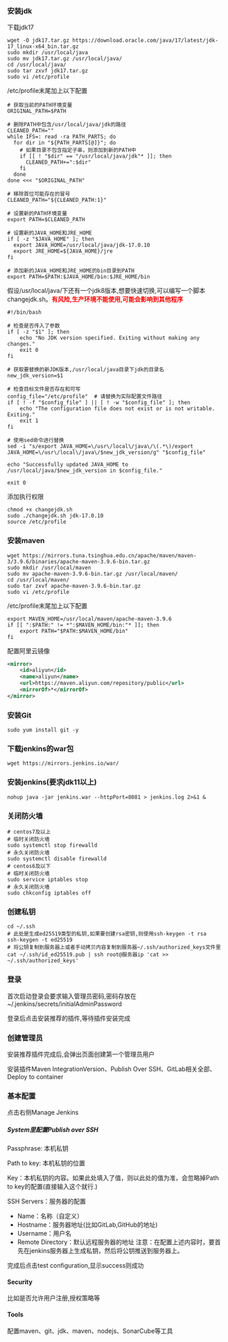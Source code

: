 ### 安装jdk
下载jdk17
```shell
wget -O jdk17.tar.gz https://download.oracle.com/java/17/latest/jdk-17_linux-x64_bin.tar.gz
sudo mkdir /usr/local/java
sudo mv jdk17.tar.gz /usr/local/java/
cd /usr/local/java/
sudo tar zxvf jdk17.tar.gz
sudo vi /etc/profile
```
/etc/profile末尾加上以下配置
```shell
# 获取当前的PATH环境变量
ORIGINAL_PATH=$PATH

# 删除PATH中包含/usr/local/java/jdk的路径
CLEANED_PATH=""
while IFS=: read -ra PATH_PARTS; do
  for dir in "${PATH_PARTS[@]}"; do
    # 如果目录不包含指定子串，则添加到新的PATH中
    if [[ ! "$dir" == "/usr/local/java/jdk"* ]]; then
      CLEANED_PATH+=":$dir"
    fi
  done
done <<< "$ORIGINAL_PATH"

# 移除首位可能存在的冒号
CLEANED_PATH="${CLEANED_PATH:1}"

# 设置新的PATH环境变量
export PATH=$CLEANED_PATH

# 设置新的JAVA_HOME和JRE_HOME
if [ -z "$JAVA_HOME" ]; then
  export JAVA_HOME=/usr/local/java/jdk-17.0.10
  export JRE_HOME=${JAVA_HOME}/jre
fi

# 添加新的JAVA_HOME和JRE_HOME的bin目录到PATH
export PATH=$PATH:$JAVA_HOME/bin:$JRE_HOME/bin
```
假设/usr/local/java/下还有一个jdk8版本,想要快速切换,可以编写一个脚本changejdk.sh。<span style="color:red">**有风险,生产环境不能使用,可能会影响到其他程序**</span>
```shell
#!/bin/bash

# 检查是否传入了参数
if [ -z "$1" ]; then
    echo "No JDK version specified. Exiting without making any changes."
    exit 0
fi

# 获取要替换的新JDK版本,/usr/local/java目录下jdk的目录名
new_jdk_version=$1

# 检查目标文件是否存在和可写
config_file="/etc/profile"  # 请替换为实际配置文件路径
if [ ! -f "$config_file" ] || [ ! -w "$config_file" ]; then
    echo "The configuration file does not exist or is not writable. Exiting."
    exit 1
fi

# 使用sed命令进行替换
sed -i "s/export JAVA_HOME=\/usr\/local\/java\/\(.*\)/export JAVA_HOME=\/usr\/local\/java\/$new_jdk_version/g" "$config_file"

echo "Successfully updated JAVA_HOME to /usr/local/java/$new_jdk_version in $config_file."

exit 0
```
添加执行权限
```shell
chmod +x changejdk.sh
sudo ./changejdk.sh jdk-17.0.10
source /etc/profile
```
### 安装maven
```shell
wget https://mirrors.tuna.tsinghua.edu.cn/apache/maven/maven-3/3.9.6/binaries/apache-maven-3.9.6-bin.tar.gz
sudo mkdir /usr/local/maven
sudo mv apache-maven-3.9.6-bin.tar.gz /usr/local/maven/
cd /usr/local/maven/
sudo tar zxvf apache-maven-3.9.6-bin.tar.gz
sudo vi /etc/profile
```
/etc/profile末尾加上以下配置
```shell
export MAVEN_HOME=/usr/local/maven/apache-maven-3.9.6
if [[ ":$PATH:" != *":$MAVEN_HOME/bin:"* ]]; then
    export PATH="$PATH:$MAVEN_HOME/bin"
fi
```
配置阿里云镜像
```xml
<mirror>
    <id>aliyun</id>
    <name>aliyun</name>
    <url>https://maven.aliyun.com/repository/public</url>
    <mirrorOf>*</mirrorOf>
</mirror>
```
### 安装Git
```shell
sudo yum install git -y
```
### 下载jenkins的war包
```shell
wget https://mirrors.jenkins.io/war/
```
### 安装jenkins(要求jdk11以上)
```shell
nohup java -jar jenkins.war --httpPort=8081 > jenkins.log 2>&1 &
```
### 关闭防火墙
```shell
# centos7及以上
# 临时关闭防火墙
sudo systemctl stop firewalld
# 永久关闭防火墙
sudo systemctl disable firewalld
# centos6及以下
# 临时关闭防火墙
sudo service iptables stop
# 永久关闭防火墙
sudo chkconfig iptables off
```
### 创建私钥
```shell
cd ~/.ssh
# 此处是生成ed25519类型的私钥,如果要创建rsa密钥,则使用ssh-keygen -t rsa
ssh-keygen -t ed25519
# 将公钥复制到服务器上或者手动拷贝内容复制到服务器~/.ssh/authorized_keys文件里
cat ~/.ssh/id_ed25519.pub | ssh root@服务器ip 'cat >> ~/.ssh/authorized_keys'
```

### 登录
首次启动登录会要求输入管理员密码,密码存放在~/.jenkins/secrets/initialAdminPassword

登录后点击安装推荐的插件,等待插件安装完成

### 创建管理员
安装推荐插件完成后,会弹出页面创建第一个管理员用户

安装插件Maven IntegrationVersion、Publish Over SSH、GitLab相关全部、Deploy to container

### 基本配置
点击右侧Manage Jenkins

##### System里配置Publish over SSH
Passphrase: 本机私钥

Path to key: 本机私钥的位置

Key：本机私钥的内容。如果此处填入了值，则以此处的值为准，会忽略掉Path to key的配置(直接输入这个就行.)

SSH Servers：服务器的配置
- Name：名称（自定义）
- Hostname：服务器地址(比如GitLab,GitHub的地址)
- Username：用户名
- Remote Directory：默认远程服务器的地址
注意：在配置上述内容时，要首先在jenkins服务器上生成私钥，然后将公钥推送到服务器上。 

完成后点击test configuration,显示success则成功
#### Security
比如是否允许用户注册,授权策略等

#### Tools
配置maven、git、jdk、maven、nodejs、SonarCube等工具